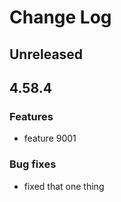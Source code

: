 # Change Log

## Unreleased

## 4.58.4

### Features
- feature 9001
### Bug fixes
- fixed that one thing
